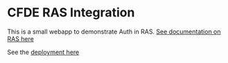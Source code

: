 # CFDE RAS Integration

This is a small webapp to demonstrate Auth in RAS. [See documentation on RAS here](https://authtest.nih.gov/iTrust/testOIDC.asp)

See the [deployment here](http://ras-dev.nih-cfde.org/)
